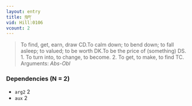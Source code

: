 ```yaml
---
layout: entry
title: ཁུག་
vid: Hill:0106
vcount: 2
---
```

> To find, get, earn, draw CD\.To calm down; to bend down; to fall asleep; to valued; to be worth DK\.To be the price of (something) DS\. 1\. To turn into, to change, to become\. 2\. To get, to make, to find TC\.
> Arguments: _Abs-Obl_


### Dependencies (N = 2)
* `arg2` 2
* `aux` 2
